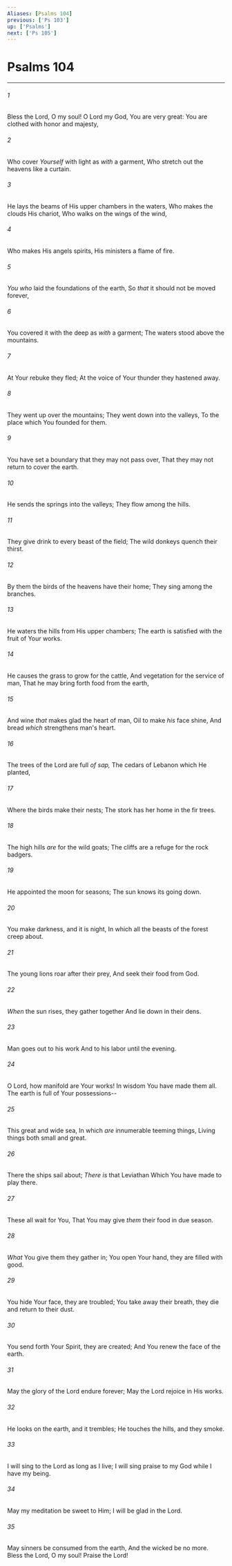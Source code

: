```yaml
---
Aliases: [Psalms 104]
previous: ['Ps 103']
up: ['Psalms']
next: ['Ps 105']
---
```

# Psalms 104

***


###### 1 
Bless the Lord, O my soul! O Lord my God, You are very great: You are clothed with honor and majesty, 

###### 2 
Who cover _Yourself_ with light as _with_ a garment, Who stretch out the heavens like a curtain. 

###### 3 
He lays the beams of His upper chambers in the waters, Who makes the clouds His chariot, Who walks on the wings of the wind, 

###### 4 
Who makes His angels spirits, His ministers a flame of fire. 

###### 5 
_You who_ laid the foundations of the earth, So _that_ it should not be moved forever, 

###### 6 
You covered it with the deep as _with_ a garment; The waters stood above the mountains. 

###### 7 
At Your rebuke they fled; At the voice of Your thunder they hastened away. 

###### 8 
They went up over the mountains; They went down into the valleys, To the place which You founded for them. 

###### 9 
You have set a boundary that they may not pass over, That they may not return to cover the earth. 

###### 10 
He sends the springs into the valleys; They flow among the hills. 

###### 11 
They give drink to every beast of the field; The wild donkeys quench their thirst. 

###### 12 
By them the birds of the heavens have their home; They sing among the branches. 

###### 13 
He waters the hills from His upper chambers; The earth is satisfied with the fruit of Your works. 

###### 14 
He causes the grass to grow for the cattle, And vegetation for the service of man, That he may bring forth food from the earth, 

###### 15 
And wine _that_ makes glad the heart of man, Oil to make _his_ face shine, And bread _which_ strengthens man's heart. 

###### 16 
The trees of the Lord are full _of sap,_ The cedars of Lebanon which He planted, 

###### 17 
Where the birds make their nests; The stork has her home in the fir trees. 

###### 18 
The high hills _are_ for the wild goats; The cliffs are a refuge for the rock badgers. 

###### 19 
He appointed the moon for seasons; The sun knows its going down. 

###### 20 
You make darkness, and it is night, In which all the beasts of the forest creep about. 

###### 21 
The young lions roar after their prey, And seek their food from God. 

###### 22 
_When_ the sun rises, they gather together And lie down in their dens. 

###### 23 
Man goes out to his work And to his labor until the evening. 

###### 24 
O Lord, how manifold are Your works! In wisdom You have made them all. The earth is full of Your possessions-- 

###### 25 
This great and wide sea, In which _are_ innumerable teeming things, Living things both small and great. 

###### 26 
There the ships sail about; _There is_ that Leviathan Which You have made to play there. 

###### 27 
These all wait for You, That You may give _them_ their food in due season. 

###### 28 
_What_ You give them they gather in; You open Your hand, they are filled with good. 

###### 29 
You hide Your face, they are troubled; You take away their breath, they die and return to their dust. 

###### 30 
You send forth Your Spirit, they are created; And You renew the face of the earth. 

###### 31 
May the glory of the Lord endure forever; May the Lord rejoice in His works. 

###### 32 
He looks on the earth, and it trembles; He touches the hills, and they smoke. 

###### 33 
I will sing to the Lord as long as I live; I will sing praise to my God while I have my being. 

###### 34 
May my meditation be sweet to Him; I will be glad in the Lord. 

###### 35 
May sinners be consumed from the earth, And the wicked be no more. Bless the Lord, O my soul! Praise the Lord!
